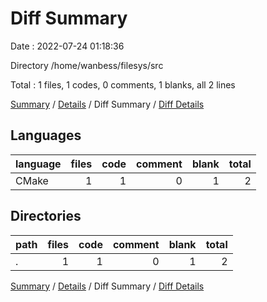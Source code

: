 # Diff Summary

Date : 2022-07-24 01:18:36

Directory /home/wanbess/filesys/src

Total : 1 files,  1 codes, 0 comments, 1 blanks, all 2 lines

[Summary](results.md) / [Details](details.md) / Diff Summary / [Diff Details](diff-details.md)

## Languages
| language | files | code | comment | blank | total |
| :--- | ---: | ---: | ---: | ---: | ---: |
| CMake | 1 | 1 | 0 | 1 | 2 |

## Directories
| path | files | code | comment | blank | total |
| :--- | ---: | ---: | ---: | ---: | ---: |
| . | 1 | 1 | 0 | 1 | 2 |

[Summary](results.md) / [Details](details.md) / Diff Summary / [Diff Details](diff-details.md)